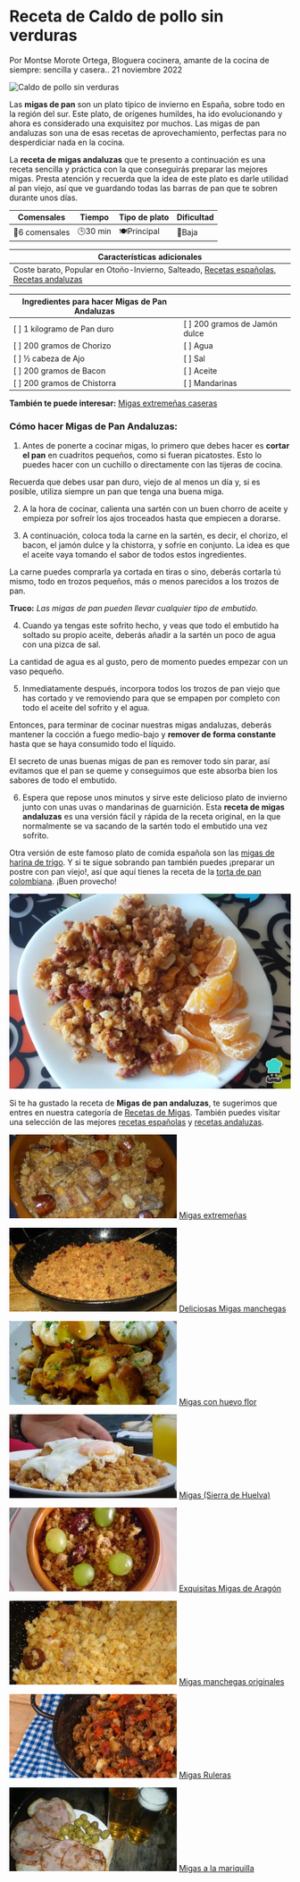 # Receta de Caldo de pollo sin verduras

Por Montse Morote Ortega, Bloguera cocinera, amante de la cocina de siempre: sencilla y casera.. 21 noviembre 2022

![Caldo de pollo sin verduras](https://cdn0.recetasgratis.net/es/posts/4/4/2/caldo_de_pollo_sin_verduras_76244_600.jpg)

Las **migas de pan** son un plato típico de invierno en España, sobre todo en la región del sur. Este plato, de orígenes humildes, ha ido evolucionando y ahora es considerado una exquisitez por muchos. Las migas de pan andaluzas son una de esas recetas de aprovechamiento, perfectas para no desperdiciar nada en la cocina.

La **receta de migas andaluzas** que te presento a continuación es una receta sencilla y práctica con la que conseguirás preparar las mejores migas. Presta atención y recuerda que la idea de este plato es darle utilidad al pan viejo, así que ve guardando todas las barras de pan que te sobren durante unos días.

| Comensales | Tiempo | Tipo de plato | Dificultad |
|------------|--------|---------------|------------|
| 👥6 comensales | 🕒30 min | 🍽Principal | 📶Baja       |

| **Características adicionales**                                                                                   |
|--------------------------------------------------------------------------------------------------------------|
| Coste barato, Popular en Otoño-Invierno, Salteado, [Recetas españolas](https://www.recetasgratis.net/recetas-espanolas), [Recetas andaluzas](https://www.recetasgratis.net/recetas-andaluzas) |

| Ingredientes para hacer Migas de Pan Andaluzas | |
|-----------------------------------------------|------------------------------------------------|
| [ ] 1 kilogramo de Pan duro                   | [ ] 200 gramos de Jamón dulce                 |
| [ ] 200 gramos de Chorizo                     | [ ] Agua                                       |
| [ ] ½ cabeza de Ajo                           | [ ] Sal                                        |
| [ ] 200 gramos de Bacon                       | [ ] Aceite                                     |
| [ ] 200 gramos de Chistorra                   | [ ] Mandarinas                                 |

**También te puede interesar:** [Migas extremeñas caseras](https://www.recetasgratis.net/receta-de-migas-extremenas-caseras-60269.html)

### Cómo hacer Migas de Pan Andaluzas:
1. Antes de ponerte a cocinar migas, lo primero que debes hacer es **cortar el pan** en cuadritos pequeños, como si fueran picatostes. Esto lo puedes hacer con un cuchillo o directamente con las tijeras de cocina.

Recuerda que debes usar pan duro, viejo de al menos un día y, si es posible, utiliza siempre un pan que tenga una buena miga.

2. A la hora de cocinar, calienta una sartén con un buen chorro de aceite y empieza por sofreír los ajos troceados hasta que empiecen a dorarse.

3. A continuación, coloca toda la carne en la sartén, es decir, el chorizo, el bacon, el jamón dulce y la chistorra, y sofríe en conjunto. La idea es que el aceite vaya tomando el sabor de todos estos ingredientes.

La carne puedes comprarla ya cortada en tiras o sino, deberás cortarla tú mismo, todo en trozos pequeños, más o menos parecidos a los trozos de pan.

**Truco:** *Las migas de pan pueden llevar cualquier tipo de embutido.*

4. Cuando ya tengas este sofrito hecho, y veas que todo el embutido ha soltado su propio aceite, deberás añadir a la sartén un poco de agua con una pizca de sal.

La cantidad de agua es al gusto, pero de momento puedes empezar con un vaso pequeño.

5. Inmediatamente después, incorpora todos los trozos de pan viejo que has cortado y ve removiendo para que se empapen por completo con todo el aceite del sofrito y el agua.

Entonces, para terminar de cocinar nuestras migas andaluzas, deberás mantener la cocción a fuego medio-bajo y **remover de forma constante** hasta que se haya consumido todo el líquido.

El secreto de unas buenas migas de pan es remover todo sin parar, así evitamos que el pan se queme y conseguimos que este absorba bien los sabores de todo el embutido.

6. Espera que repose unos minutos y sirve este delicioso plato de invierno junto con unas uvas o mandarinas de guarnición. Esta **receta de migas andaluzas** es una versión fácil y rápida de la receta original, en la que normalmente se va sacando de la sartén todo el embutido una vez sofrito.

Otra versión de este famoso plato de comida española son las [migas de harina de trigo](https://www.recetasgratis.net/receta-de-migas-de-harina-de-trigo-59819.html). Y si te sigue sobrando pan también puedes ¡preparar un postre con pan viejo!, así que aquí tienes la receta de la [torta de pan colombiana](https://www.recetasgratis.net/receta-de-torta-de-pan-colombiana-17831.html). ¡Buen provecho!

![Migas de Pan Andaluzas](img/migas_de_pan_andaluzas_59944_paso_5_600.webp)

Si te ha gustado la receta de **Migas de pan andaluzas**, te sugerimos que entres en nuestra categoría de [Recetas de Migas](https://www.recetasgratis.net/Migas-busqCate-1.html). También puedes visitar una selección de las mejores [recetas españolas](https://www.recetasgratis.net/recetas-espanolas) y [recetas andaluzas](https://www.recetasgratis.net/recetas-andaluzas).

![Migas extremeñas](img/las_originales_migas_extremenas_50605_300_150.webp)
[Migas extremeñas](https://www.recetasgratis.net/receta-de-las-originales-migas-extremenas-50605.html)

![Migas manchegas](img/deliciosas_migas_manchegas_50603_300_150.webp)
[Deliciosas Migas manchegas](https://www.recetasgratis.net/receta-de-deliciosas-migas-manchegas-50603.html)

![Migas con huevo flor](img/migas_con_huevo_flor_52230_300_150.webp)
[Migas con huevo flor](https://www.recetasgratis.net/receta-de-migas-con-huevo-flor-52230.html)

![Migas (Sierra de Huelva)](img/migas_sierra_de_huelva_25311_300_150.webp)
[Migas (Sierra de Huelva)](https://www.recetasgratis.net/receta-de-migas-sierra-de-huelva-25311.html)

![Exquisitas Migas de Aragón](img/exquisitas_migas_de_aragon_50608_300_150.webp)
[Exquisitas Migas de Aragón](https://www.recetasgratis.net/receta-de-exquisitas-migas-de-aragon-50608.html)

![Migas manchegas originales](img/migas_manchegas_originales_50604_300_150.webp)
[Migas manchegas originales](https://www.recetasgratis.net/receta-de-migas-manchegas-originales-50604.html)

![Migas Ruleras](img/migas_ruleras_53470_300_150.webp)
[Migas Ruleras](https://www.recetasgratis.net/receta-de-migas-ruleras-53470.html)

![Migas a la mariquilla](img/migas_a_la_mariquilla_33440_300_150.webp)
[Migas a la mariquilla](https://www.recetasgratis.net/receta-de-migas-a-la-mariquilla-33440.html)
